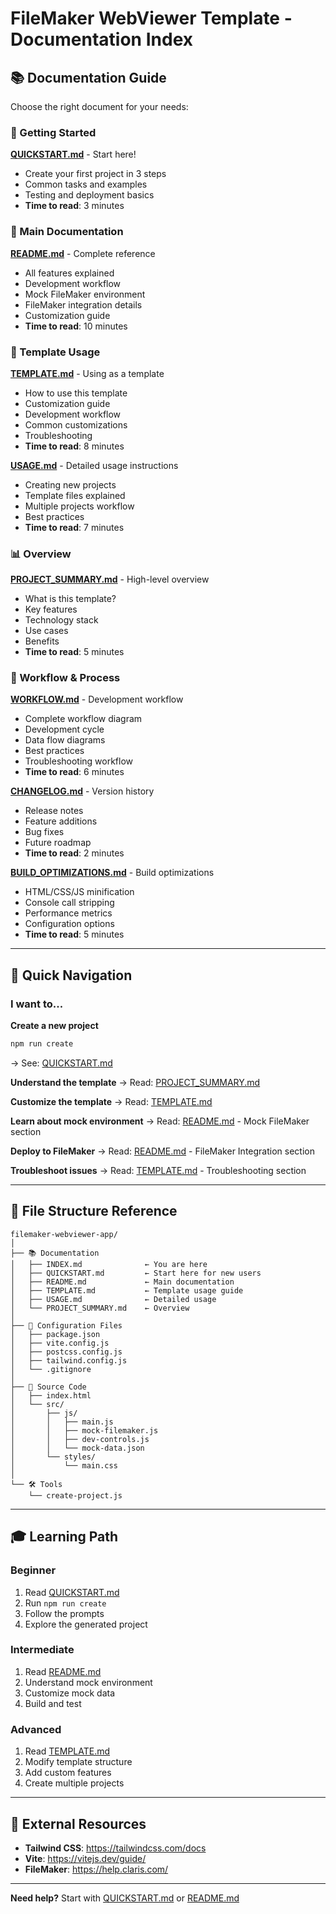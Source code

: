 # FileMaker WebViewer Template - Documentation Index

## 📚 Documentation Guide

Choose the right document for your needs:

### 🚀 Getting Started

**[QUICKSTART.md](QUICKSTART.md)** - Start here!
- Create your first project in 3 steps
- Common tasks and examples
- Testing and deployment basics
- **Time to read**: 3 minutes

### 📖 Main Documentation

**[README.md](README.md)** - Complete reference
- All features explained
- Development workflow
- Mock FileMaker environment
- FileMaker integration details
- Customization guide
- **Time to read**: 10 minutes

### 🎯 Template Usage

**[TEMPLATE.md](TEMPLATE.md)** - Using as a template
- How to use this template
- Customization guide
- Development workflow
- Common customizations
- Troubleshooting
- **Time to read**: 8 minutes

**[USAGE.md](USAGE.md)** - Detailed usage instructions
- Creating new projects
- Template files explained
- Multiple projects workflow
- Best practices
- **Time to read**: 7 minutes

### 📊 Overview

**[PROJECT_SUMMARY.md](PROJECT_SUMMARY.md)** - High-level overview
- What is this template?
- Key features
- Technology stack
- Use cases
- Benefits
- **Time to read**: 5 minutes

### 🔄 Workflow & Process

**[WORKFLOW.md](WORKFLOW.md)** - Development workflow
- Complete workflow diagram
- Development cycle
- Data flow diagrams
- Best practices
- Troubleshooting workflow
- **Time to read**: 6 minutes

**[CHANGELOG.md](CHANGELOG.md)** - Version history
- Release notes
- Feature additions
- Bug fixes
- Future roadmap
- **Time to read**: 2 minutes

**[BUILD_OPTIMIZATIONS.md](BUILD_OPTIMIZATIONS.md)** - Build optimizations
- HTML/CSS/JS minification
- Console call stripping
- Performance metrics
- Configuration options
- **Time to read**: 5 minutes

---

## 🎯 Quick Navigation

### I want to...

**Create a new project**
```bash
npm run create
```
→ See: [QUICKSTART.md](QUICKSTART.md)

**Understand the template**
→ Read: [PROJECT_SUMMARY.md](PROJECT_SUMMARY.md)

**Customize the template**
→ Read: [TEMPLATE.md](TEMPLATE.md)

**Learn about mock environment**
→ Read: [README.md](README.md) - Mock FileMaker section

**Deploy to FileMaker**
→ Read: [README.md](README.md) - FileMaker Integration section

**Troubleshoot issues**
→ Read: [TEMPLATE.md](TEMPLATE.md) - Troubleshooting section

---

## 📁 File Structure Reference

```
filemaker-webviewer-app/
│
├── 📚 Documentation
│   ├── INDEX.md              ← You are here
│   ├── QUICKSTART.md         ← Start here for new users
│   ├── README.md             ← Main documentation
│   ├── TEMPLATE.md           ← Template usage guide
│   ├── USAGE.md              ← Detailed usage
│   └── PROJECT_SUMMARY.md    ← Overview
│
├── 🔧 Configuration Files
│   ├── package.json
│   ├── vite.config.js
│   ├── postcss.config.js
│   ├── tailwind.config.js
│   └── .gitignore
│
├── 📝 Source Code
│   ├── index.html
│   └── src/
│       ├── js/
│       │   ├── main.js
│       │   ├── mock-filemaker.js
│       │   ├── dev-controls.js
│       │   └── mock-data.json
│       └── styles/
│           └── main.css
│
└── 🛠️ Tools
    └── create-project.js
```

---

## 🎓 Learning Path

### Beginner
1. Read [QUICKSTART.md](QUICKSTART.md)
2. Run `npm run create`
3. Follow the prompts
4. Explore the generated project

### Intermediate
1. Read [README.md](README.md)
2. Understand mock environment
3. Customize mock data
4. Build and test

### Advanced
1. Read [TEMPLATE.md](TEMPLATE.md)
2. Modify template structure
3. Add custom features
4. Create multiple projects

---

## 🔗 External Resources

- **Tailwind CSS**: https://tailwindcss.com/docs
- **Vite**: https://vitejs.dev/guide/
- **FileMaker**: https://help.claris.com/

---

**Need help?** Start with [QUICKSTART.md](QUICKSTART.md) or [README.md](README.md)
